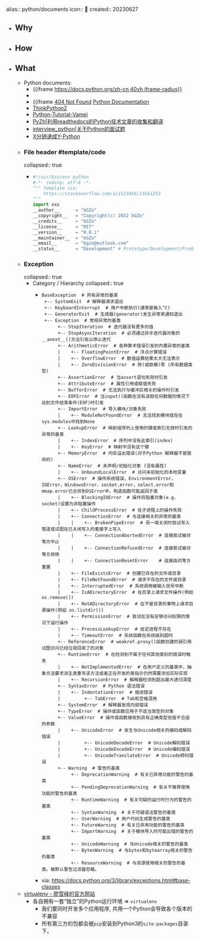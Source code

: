 alias:: python/documents
icon:: 🐍
created:: 20230627

- ## Why
- ## How
- ## What
  - Python documents:
    - {{iframe https://docs.python.org/zh-cn,40vh,iframe-radius}}
    -
    - {{iframe [404 Not Found](}})
      [Python Documentation](https://docs.python.org)
    - [ThinkPython2](https://github.com/AllenDowney/ThinkPython2)
    - [Python-Tutorial-Vamei](https://github.com/Vamei/Python-Tutorial-Vamei)
    - [PyZh|利用readthedocs的Python技术文章的收集和翻译](https://github.com/MrKiven/PyZh)
    - [interview_python|关于Python的面试题](https://github.com/taizilongxu/interview_python)
    - [X分钟速成Y-Python](https://learnxinyminutes.com/docs/zh-cn/python-cn/)
  - ### File header #template/code
    collapsed:: true
    - ```python
      #!/usr/bin/env python
      #-*- coding: utf-8 -*-
      """ Template via:
          https://stackoverflow.com/a/1523456/13561253
      """
      import xxx
      __author__      = "bGZo"
      __copyright__   = "Copyright(c) 2022 bGZo"
      __credits__     = "bGZo"
      __license__     = "MIT"
      __version__     = "0.0.1"
      __maintainer__  = "bGZo"
      __email__       = "bgzo@outlook.com"
      __status__      = "Development" # Prototype/Development/Production
      ```
  - ### Exception
    collapsed:: true
    - Category / Hierarchy
      collapsed:: true
      - ```shell
        BaseException  # 所有异常的基类
         +-- SystemExit  # 解释器请求退出
         +-- KeyboardInterrupt  # 用户中断执行(通常是输入^C)
         +-- GeneratorExit  # 生成器(generator)发生异常来通知退出
         +-- Exception  # 常规异常的基类
              +-- StopIteration  # 迭代器没有更多的值
              +-- StopAsyncIteration  # 必须通过异步迭代器对象的__anext__()方法引发以停止迭代
              +-- ArithmeticError  # 各种算术错误引发的内置异常的基类
              |    +-- FloatingPointError  # 浮点计算错误
              |    +-- OverflowError  # 数值运算结果太大无法表示
              |    +-- ZeroDivisionError  # 除(或取模)零 (所有数据类型)
              +-- AssertionError  # 当assert语句失败时引发
              +-- AttributeError  # 属性引用或赋值失败
              +-- BufferError  # 无法执行与缓冲区相关的操作时引发
              +-- EOFError  # 当input()函数在没有读取任何数据的情况下达到文件结束条件(EOF)时引发
              +-- ImportError  # 导入模块/对象失败
              |    +-- ModuleNotFoundError  # 无法找到模块或在在sys.modules中找到None
              +-- LookupError  # 映射或序列上使用的键或索引无效时引发的异常的基类
              |    +-- IndexError  # 序列中没有此索引(index)
              |    +-- KeyError  # 映射中没有这个键
              +-- MemoryError  # 内存溢出错误(对于Python 解释器不是致命的)
              +-- NameError  # 未声明/初始化对象 (没有属性)
              |    +-- UnboundLocalError  # 访问未初始化的本地变量
              +-- OSError  # 操作系统错误，EnvironmentError，IOError，WindowsError，socket.error，select.error和mmap.error已合并到OSError中，构造函数可能返回子类
              |    +-- BlockingIOError  # 操作将阻塞对象(e.g. socket)设置为非阻塞操作
              |    +-- ChildProcessError  # 在子进程上的操作失败
              |    +-- ConnectionError  # 与连接相关的异常的基类
              |    |    +-- BrokenPipeError  # 另一端关闭时尝试写入管道或试图在已关闭写入的套接字上写入
              |    |    +-- ConnectionAbortedError  # 连接尝试被对等方中止
              |    |    +-- ConnectionRefusedError  # 连接尝试被对等方拒绝
              |    |    +-- ConnectionResetError    # 连接由对等方重置
              |    +-- FileExistsError  # 创建已存在的文件或目录
              |    +-- FileNotFoundError  # 请求不存在的文件或目录
              |    +-- InterruptedError  # 系统调用被输入信号中断
              |    +-- IsADirectoryError  # 在目录上请求文件操作(例如 os.remove())
              |    +-- NotADirectoryError  # 在不是目录的事物上请求目录操作(例如 os.listdir())
              |    +-- PermissionError  # 尝试在没有足够访问权限的情况下运行操作
              |    +-- ProcessLookupError  # 给定进程不存在
              |    +-- TimeoutError  # 系统函数在系统级别超时
              +-- ReferenceError  # weakref.proxy()函数创建的弱引用试图访问已经垃圾回收了的对象
              +-- RuntimeError  # 在检测到不属于任何其他类别的错误时触发
              |    +-- NotImplementedError  # 在用户定义的基类中，抽象方法要求派生类重写该方法或者正在开发的类指示仍然需要添加实际实现
              |    +-- RecursionError  # 解释器检测到超出最大递归深度
              +-- SyntaxError  # Python 语法错误
              |    +-- IndentationError  # 缩进错误
              |         +-- TabError  # Tab和空格混用
              +-- SystemError  # 解释器发现内部错误
              +-- TypeError  # 操作或函数应用于不适当类型的对象
              +-- ValueError  # 操作或函数接收到具有正确类型但值不合适的参数
              |    +-- UnicodeError  # 发生与Unicode相关的编码或解码错误
              |         +-- UnicodeDecodeError  # Unicode解码错误
              |         +-- UnicodeEncodeError  # Unicode编码错误
              |         +-- UnicodeTranslateError  # Unicode转码错误
              +-- Warning  # 警告的基类
                   +-- DeprecationWarning  # 有关已弃用功能的警告的基类
                   +-- PendingDeprecationWarning  # 有关不推荐使用功能的警告的基类
                   +-- RuntimeWarning  # 有关可疑的运行时行为的警告的基类
                   +-- SyntaxWarning  # 关于可疑语法警告的基类
                   +-- UserWarning  # 用户代码生成警告的基类
                   +-- FutureWarning  # 有关已弃用功能的警告的基类
                   +-- ImportWarning  # 关于模块导入时可能出错的警告的基类
                   +-- UnicodeWarning  # 与Unicode相关的警告的基类
                   +-- BytesWarning  # 与bytes和bytearray相关的警告的基类
                   +-- ResourceWarning  # 与资源使用相关的警告的基类。被默认警告过滤器忽略。
        ```
      - via: https://docs.python.org/3/library/exceptions.html#base-classes
  - [virtualenv - 廖雪峰的官方网站](https://www.liaoxuefeng.com/wiki/1016959663602400/1019273143120480)
    - 各自拥有一套“独立”的Python运行环境 => `virtualenv`
      - 我们要同时开发多个应用程序, 共用一个Python会导致各个版本的不兼容
      - 所有第三方的包都会被`pip`安装到Python3的`site-packages`目录下。